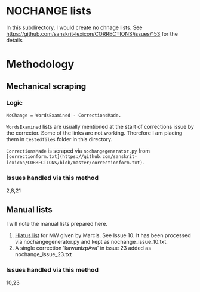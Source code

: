 # NOCHANGE lists
In this subdirectory, I would create no chnage lists.
See https://github.com/sanskrit-lexicon/CORRECTIONS/issues/153 for the details

# Methodology

## Mechanical scraping
### Logic
`NoChange = WordsExamined - CorrectionsMade.`

`WordsExamined` lists are usually mentioned at the start of corrections issue by the corrector.
Some of the links are not working.
Therefore I am placing them in `testedfiles` folder in this directory.

`CorrectionsMade` is scraped via `nochangegenerator.py` from `[correctionform.txt](https://github.com/sanskrit-lexicon/CORRECTIONS/blob/master/correctionform.txt)`.
### Issues handled via this method
2,8,21

## Manual lists
I will note the manual lists prepared here.

1. [Hiatus list](https://raw.githubusercontent.com/sanskrit-lexicon/MWS/master/hiatus-190-entries.txt) for MW given by Marcis. See Issue 10. It has been processed via nochangegenerator.py and kept as nochange_issue_10.txt.
2. A single correction 'kawunizpAva' in issue 23 added as nochange_issue_23.txt

### Issues handled via this method
10,23
